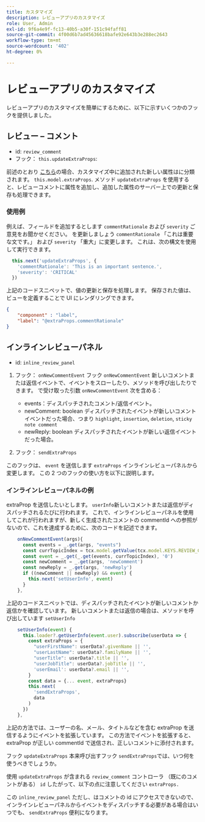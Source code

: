 ```yaml
---
title: カスタマイズ
description: レビューアプリのカスタマイズ
role: User, Admin
exl-id: 9f6a4e9f-fc13-40b5-a30f-151c94faff81
source-git-commit: 4f00d6b7ad45636618bafe92e643b3e288ec2643
workflow-type: tm+mt
source-wordcount: '402'
ht-degree: 0%

---
```


# レビューアプリのカスタマイズ

レビューアプリのカスタマイズを簡単にするために、以下に示すいくつかのフックを提供しました。

## レビュー – コメント

- id: `review_comment`
- フック： `this.updateExtraProps`:

前述のとおり [こちら](../../aem_guides_framework/basic-customisation.md)の場合、カスタマイズ中に追加された新しい属性はに分類されます。 `this.model.extraProps`. メソッド `updateExtraProps` を使用すると、レビューコメントに属性を追加し、追加した属性のサーバー上での更新と保存も処理できます。

### 使用例

例えば、フィールドを追加するとします `commentRationale` および `severity` ご意見をお聞かせください。
を更新しましょう `commentRationale` 「これは重要な文です。」 および `severity` 「重大」に変更します。
これは、次の構文を使用して実行できます。

```typescript
  this.next('updateExtraProps', {
    'commentRationale': 'This is an important sentence.',
    'severity': 'CRITICAL'
  })
```

上記のコードスニペットで、値の更新と保存を処理します。 保存された値は、ビューを定義することで UI にレンダリングできます。

```JSON
{
    "component" : "label",
    "label": "@extraProps.commentRationale"
}
```

## インラインレビューパネル

- id: `inline_review_panel`

1. フック： `onNewCommentEvent`
フック `onNewCommentEvent` 新しいコメントまたは返信イベントで、イベントをスローしたり、メソッドを呼び出したりできます。
で受け取った引数 `onNewCommentEvent` 次を含める：
   - events：ディスパッチされたコメント/返信イベント。
   - newComment: boolean ディスパッチされたイベントが新しいコメントイベントだった場合、つまり `highlight`, `insertion`, `deletion`, `sticky note comment`
   - newReply: boolean ディスパッチされたイベントが新しい返信イベントだった場合。

2. フック： `sendExtraProps`

このフックは、 `event` を送信します `extraProps` インラインレビューパネルから変更します。 この 2 つのフックの使い方を以下に説明します。

### インラインレビューパネルの例

extraProp を送信したいとします。 `userInfo`新しいコメントまたは返信がディスパッチされるたびに行われます。 これで、インラインレビューパネルを使用してこれが行われますが、新しく生成されたコメントの commentId への参照がないので、これを達成するために、次のコードを記述できます。

```typescript
    onNewCommentEvent(args){
      const events = _.get(args, "events")
      const currTopicIndex = tcx.model.getValue(tcx.model.KEYS.REVIEW_CURR_TOPIC) || this.getValue('currTopicIndex') || "0"
      const event = _.get(_.get(events, currTopicIndex), '0')
      const newComment = _.get(args, 'newComment')
      const newReply = _.get(args, 'newReply')
      if ((newComment || newReply) && event) {
        this.next('setUserInfo', event)
      }
    },
```

上記のコードスニペットでは、ディスパッチされたイベントが新しいコメントか返信かを確認しています。 新しいコメントまたは返信の場合は、メソッドを呼び出しています `setUserInfo`

```typescript
    setUserInfo(event) {
      this.loader?.getUserInfo(event.user).subscribe(userData => {
        const extraProps = {
          "userFirstName": userData?.givenName || '',
          "userLastName": userData?.familyName || '',
          "userTitle": userData?.title || '',
          "userJobTitle": userData?.jobTitle || '',
          'userEmail': userData?.email || '',
        }
        const data = {... event, extraProps}
        this.next(
          'sendExtraProps',
          data
        )
      })
    },
```

上記の方法では、ユーザーの名、メール、タイトルなどを含む extraProp を送信するようにイベントを拡張しています。 この方法でイベントを拡張すると、extraProp が正しい commentId で送信され、正しいコメントに添付されます。

フック `updateExtraProps` 本来呼び出すフック `sendExtraProps`では、いつ何を使うべきでしょうか。

使用 `updateExtraProps` が含まれる `review_comment` コントローラ （既にのコメントがある） `id` したがって、以下の点に注意してください `extraProps.`

この `inline_review_panel` ただし、はコメントの id にアクセスできないので、インラインレビューパネルからイベントをディスパッチする必要がある場合はいつでも、 `sendExtraProps` 便利になります。
